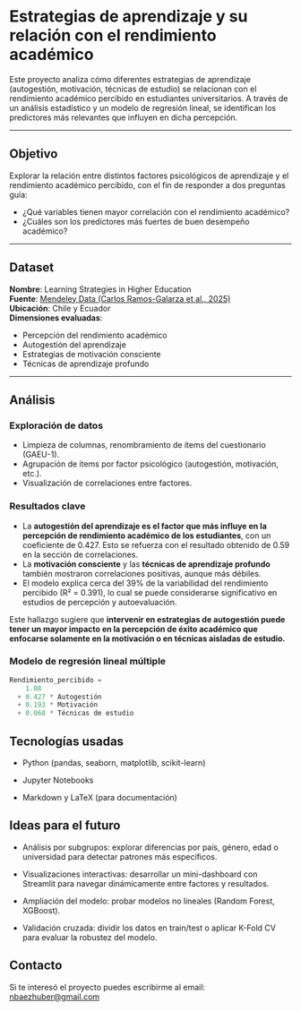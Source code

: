# Estrategias de aprendizaje y su relación con el rendimiento académico

Este proyecto analiza cómo diferentes estrategias de aprendizaje (autogestión, motivación, técnicas de estudio) se relacionan con el rendimiento académico percibido en estudiantes universitarios. A través de un análisis estadístico y un modelo de regresión lineal, se identifican los predictores más relevantes que influyen en dicha percepción.

---

## Objetivo

Explorar la relación entre distintos factores psicológicos de aprendizaje y el rendimiento académico percibido, con el fin de responder a dos preguntas guía:

- ¿Qué variables tienen mayor correlación con el rendimiento académico?
- ¿Cuáles son los predictores más fuertes de buen desempeño académico?

---

## Dataset

**Nombre**: Learning Strategies in Higher Education  
**Fuente**: [Mendeley Data (Carlos Ramos-Galarza et al., 2025)](https://data.mendeley.com/datasets/7vgyndhb87/5)  
**Ubicación**: Chile y Ecuador  
**Dimensiones evaluadas**:
- Percepción del rendimiento académico
- Autogestión del aprendizaje
- Estrategias de motivación consciente
- Técnicas de aprendizaje profundo

---

## Análisis

### Exploración de datos
- Limpieza de columnas, renombramiento de ítems del cuestionario (GAEU-1).
- Agrupación de ítems por factor psicológico (autogestión, motivación, etc.).
- Visualización de correlaciones entre factores.

### Resultados clave

- La **autogestión del aprendizaje es el factor que más influye en la percepción de rendimiento académico de los estudiantes**, con un coeficiente de 0.427. Esto se refuerza con el resultado obtenido de 0.59 en la sección de correlaciones. 
- La **motivación consciente** y las **técnicas de aprendizaje profundo** también mostraron correlaciones positivas, aunque más débiles.
- El modelo explica cerca del 39% de la variabilidad del rendimiento percibido (R² = 0.391), lo cual se puede considerarse significativo en estudios de percepción y autoevaluación.

Este hallazgo sugiere que **intervenir en estrategias de autogestión puede tener un mayor impacto en la percepción de éxito académico que enfocarse solamente en la motivación o en técnicas aisladas de estudio.**

### Modelo de regresión lineal múltiple

```python
Rendimiento_percibido =
    1.08
  + 0.427 * Autogestión
  + 0.193 * Motivación
  + 0.068 * Técnicas de estudio
```

## Tecnologías usadas

- Python (pandas, seaborn, matplotlib, scikit-learn)

- Jupyter Notebooks

- Markdown y LaTeX (para documentación)

## Ideas para el futuro 
- Análisis por subgrupos: explorar diferencias por país, género, edad o universidad para detectar patrones más específicos.

- Visualizaciones interactivas: desarrollar un mini-dashboard con Streamlit para navegar dinámicamente entre factores y resultados.

- Ampliación del modelo: probar modelos no lineales (Random Forest, XGBoost).

- Validación cruzada: dividir los datos en train/test o aplicar K-Fold CV para evaluar la robustez del modelo.

## Contacto 
Si te interesó el proyecto puedes escribirme al email: [nbaezhuber@gmail.com](mailto:nbaezhuber@gmail.com)